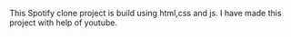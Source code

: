 This Spotify clone project is build using html,css and js. I have made this project with help of youtube.
